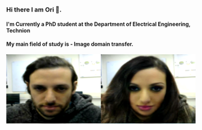 ### Hi there I am Ori 👋.
#### I'm Currently a PhD student at the Department of Electrical Engineering, Technion
#### My main field of study is - Image domain transfer.

[![m2f_gif](/m2f.PNG)][1]


<!--
**Onr/Onr** is a ✨ _special_ ✨ repository because its `README.md` (this file) appears on your GitHub profile.

Here are some ideas to get you started:

- 🔭 I’m currently working on ...
- 🌱 I’m currently learning ...
- 👯 I’m looking to collaborate on ...
- 🤔 I’m looking for help with ...
- 💬 Ask me about ...
- 📫 How to reach me: ...
- 😄 Pronouns: ...
- ⚡ Fun fact: ...
-->

[1]: https://onr.github.io/Council_web/
